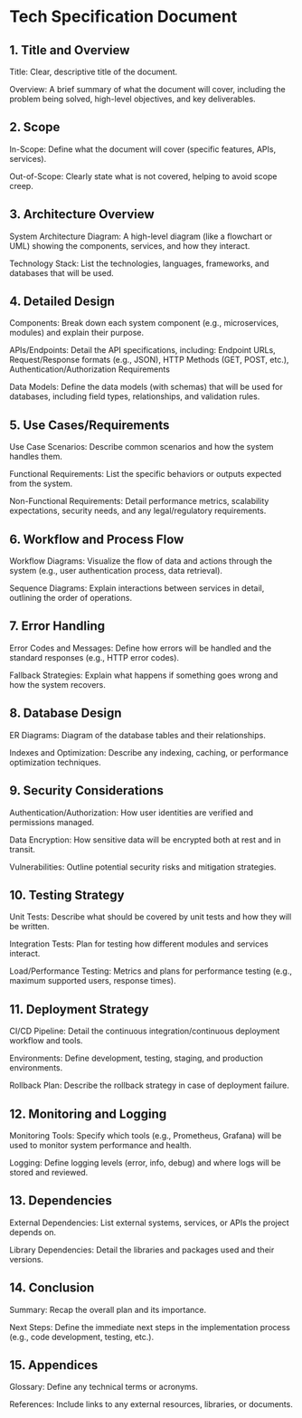 # Tech Specification Document

## 1. Title and Overview

Title: Clear, descriptive title of the document.

Overview: A brief summary of what the document will cover, including the problem being solved, high-level objectives, and key deliverables.

## 2. Scope

In-Scope: Define what the document will cover (specific features, APIs, services).

Out-of-Scope: Clearly state what is not covered, helping to avoid scope creep.

## 3. Architecture Overview

System Architecture Diagram: A high-level diagram (like a flowchart or UML) showing the components, services, and how they interact.

Technology Stack: List the technologies, languages, frameworks, and databases that will be used.

## 4. Detailed Design

Components: Break down each system component (e.g., microservices, modules) and explain their purpose.

APIs/Endpoints: Detail the API specifications, including: Endpoint URLs, Request/Response formats (e.g., JSON), HTTP Methods (GET, POST, etc.), Authentication/Authorization Requirements

Data Models: Define the data models (with schemas) that will be used for databases, including field types, relationships, and validation rules.

## 5. Use Cases/Requirements

Use Case Scenarios: Describe common scenarios and how the system handles them.

Functional Requirements: List the specific behaviors or outputs expected from the system.

Non-Functional Requirements: Detail performance metrics, scalability expectations, security needs, and any legal/regulatory requirements.

## 6. Workflow and Process Flow

Workflow Diagrams: Visualize the flow of data and actions through the system (e.g., user authentication process, data retrieval).

Sequence Diagrams: Explain interactions between services in detail, outlining the order of operations.

## 7. Error Handling

Error Codes and Messages: Define how errors will be handled and the standard responses (e.g., HTTP error codes).

Fallback Strategies: Explain what happens if something goes wrong and how the system recovers.

## 8. Database Design

ER Diagrams: Diagram of the database tables and their relationships.

Indexes and Optimization: Describe any indexing, caching, or performance optimization techniques.

## 9. Security Considerations

Authentication/Authorization: How user identities are verified and permissions managed.

Data Encryption: How sensitive data will be encrypted both at rest and in transit.

Vulnerabilities: Outline potential security risks and mitigation strategies.

## 10. Testing Strategy

Unit Tests: Describe what should be covered by unit tests and how they will be written.

Integration Tests: Plan for testing how different modules and services interact.

Load/Performance Testing: Metrics and plans for performance testing (e.g., maximum supported users, response times).

## 11. Deployment Strategy

CI/CD Pipeline: Detail the continuous integration/continuous deployment workflow and tools.

Environments: Define development, testing, staging, and production environments.

Rollback Plan: Describe the rollback strategy in case of deployment failure.

## 12. Monitoring and Logging

Monitoring Tools: Specify which tools (e.g., Prometheus, Grafana) will be used to monitor system performance and health.

Logging: Define logging levels (error, info, debug) and where logs will be stored and reviewed.

## 13. Dependencies

External Dependencies: List external systems, services, or APIs the project depends on.

Library Dependencies: Detail the libraries and packages used and their versions.

## 14. Conclusion

Summary: Recap the overall plan and its importance.

Next Steps: Define the immediate next steps in the implementation process (e.g., code development, testing, etc.).

## 15. Appendices

Glossary: Define any technical terms or acronyms.

References: Include links to any external resources, libraries, or documents.
